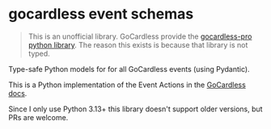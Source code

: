 # gocardless event schemas

> This is an unofficial library. GoCardless provide the [gocardless-pro python library](https://pypi.org/project/gocardless-pro/).
> The reason this exists is because that library is not typed.

Type-safe Python models for for all GoCardless events (using Pydantic).

This is a Python implementation of the Event Actions in the [GoCardless docs](https://developer.gocardless.com/api-reference#event-actions).

Since I only use Python 3.13+ this library doesn't support older versions, but
PRs are welcome.

